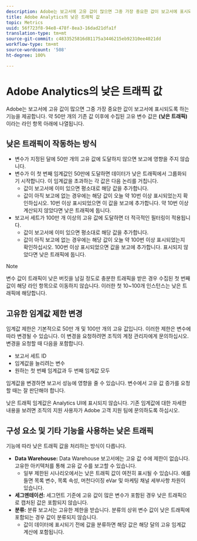 ```yaml
---
description: Adobe는 보고서에 고유 값이 많으면 그중 가장 중요한 값이 보고서에 표시되도록 하는 기능을 제공합니다.
title: Adobe Analytics의 낮은 트래픽 값
topic: Metrics
uuid: 56f723f8-94e8-478f-8ea3-16dad21dfa1f
translation-type: tm+mt
source-git-commit: c4833525816d81175a3446215eb92310ee4021dd
workflow-type: tm+mt
source-wordcount: '508'
ht-degree: 100%

---
```



# Adobe Analytics의 낮은 트래픽 값

Adobe는 보고서에 고유 값이 많으면 그중 가장 중요한 값이 보고서에 표시되도록 하는 기능을 제공합니다. 약 50만 개의 기존 값 이후에 수집된 고유 변수 값은 **(낮은 트래픽)**&#x200B;이라는 라인 항목 아래에 나열됩니다.

## 낮은 트래픽이 작동하는 방식

* 변수가 지정된 달에 50만 개의 고유 값에 도달하지 않으면 보고에 영향을 주지 않습니다.
* 변수가 이 첫 번째 임계값인 50만에 도달하면 데이터가 낮은 트래픽에서 그룹화되기 시작합니다. 이 임계값을 초과하는 각 값은 다음 논리를 거칩니다.
   * 값이 보고서에 이미 있으면 평소대로 해당 값을 추가합니다.
   * 값이 아직 보고에 없는 경우에는 해당 값이 오늘 약 10번 이상 표시되었는지 확인하십시오. 10번 이상 표시되었으면 이 값을 보고에 추가합니다. 약 10번 이상 계산되지 않았다면 낮은 트래픽에 둡니다.
* 보고서 세트가 100만 개 이상의 고유 값에 도달하면 더 적극적인 필터링이 적용됩니다.
   * 값이 보고서에 이미 있으면 평소대로 해당 값을 추가합니다.
   * 값이 아직 보고에 없는 경우에는 해당 값이 오늘 약 100번 이상 표시되었는지 확인하십시오. 100번 이상 표시되었으면 값을 보고에 추가합니다. 표시되지 않았다면 낮은 트래픽에 둡니다.

>[!NOTE]
>
>변수 값이 트래픽이 낮은 버킷을 남길 정도로 충분한 트래픽을 받은 경우 수집된 첫 번째 값이 해당 라인 항목으로 이동하지 않습니다. 이러한 첫 10~100개 인스턴스는 낮은 트래픽에 해당합니다.

## 고유한 임계값 제한 변경

임계값 제한은 기본적으로 50만 개 및 100만 개의 고유 값입니다. 이러한 제한은 변수에 따라 변경될 수 있습니다. 이 변경을 요청하려면 조직의 계정 관리자에게 문의하십시오. 변경을 요청할 때 다음을 포함합니다.

* 보고서 세트 ID
* 임계값을 늘리려는 변수
* 원하는 첫 번째 임계값과 두 번째 임계값 모두

임계값을 변경하면 보고서 성능에 영향을 줄 수 있습니다. 변수에서 고유 값 증가를 요청할 때는 잘 판단해야 합니다.

낮은 트래픽 임계값은 Analytics UI에 표시되지 않습니다. 기존 임계값에 대한 자세한 내용을 보려면 조직의 지원 사용자가 Adobe 고객 지원 팀에 문의하도록 하십시오.

## 구성 요소 및 기타 기능을 사용하는 낮은 트래픽

기능에 따라 낮은 트래픽 값을 처리하는 방식이 다릅니다.

* **Data Warehouse:** Data Warehouse 보고서에는 고유 값 수에 제한이 없습니다. 고유한 아키텍처를 통해 고유 값 수를 보고할 수 있습니다.
   * 일부 제한된 시나리오에서는 낮은 트래픽 값이 여전히 표시될 수 있습니다. 예를 들면 목록 변수, 목록 속성, 머천다이징 eVar 및 마케팅 채널 세부사항 차원이 있습니다.
* **세그멘테이션:** 세그먼트 기준에 고유 값이 많은 변수가 포함된 경우 낮은 트래픽으로 캡처된 값은 포함되지 않습니다.
* **분류:** 분류 보고서는 고유한 제한을 받습니다. 분류의 상위 변수 값이 낮은 트래픽에 포함되는 경우 값이 분류되지 않습니다.
   * 값이 데이터에 표시되기 전에 값을 분류하면 해당 값은 해당 달의 고유 임계값 계산에 포함됩니다.
